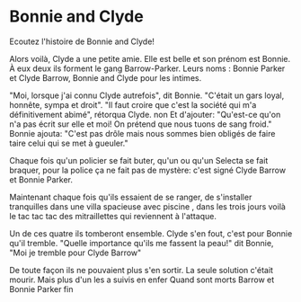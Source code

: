 # Bonnie and Clyde

Ecoutez l'histoire de Bonnie and Clyde!

Alors voilà, Clyde a une petite amie.
Elle est belle et son prénom est Bonnie.
À eux deux ils forment le gang Barrow-Parker.
Leurs noms : Bonnie Parker et Clyde Barrow, Bonnie and Clyde pour les intimes.

"Moi, lorsque j'ai connu Clyde autrefois", dit Bonnie.
"C'était un gars loyal, honnête, sympa et droit".
"Il faut croire que c'est la société qui m'a définitivement abimé", rétorqua Clyde.
non
Et d'ajouter: "Qu'est-ce qu'on n'a pas écrit sur elle et moi! On prétend que nous tuons de sang froid."
Bonnie ajouta: "C'est pas drôle mais nous sommes bien obligés de faire taire celui qui se met à gueuler."

Chaque fois qu'un policier se fait buter, qu'un  ou qu'un Selecta se fait braquer, pour la police ça ne fait pas de mystère: c'est signé Clyde Barrow et Bonnie Parker.

Maintenant chaque fois qu'ils essaient de se ranger, de s'installer tranquilles dans une villa spacieuse avec piscine , dans les trois jours voilà le tac tac tac des mitraillettes qui reviennent à l'attaque.

Un de ces quatre ils tomberont ensemble.
Clyde s'en fout, c'est pour Bonnie qu'il tremble.
"Quelle importance qu'ils me fassent la peau!" dit Bonnie,
"Moi je tremble pour Clyde Barrow"

De toute façon ils ne pouvaient plus s'en sortir.
La seule solution c'était mourir.
Mais plus d'un les a suivis en enfer
Quand sont morts Barrow et Bonnie Parker
fin